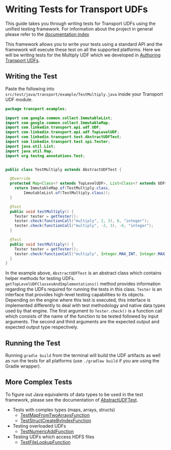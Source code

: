 # Writing Tests for Transport UDFs

This guide takes you through writing tests for Transport UDFs using the unified testing framework. For information about the project in general please refer to the [documentation index](/README.md#documentation)

This framework allows you to write your tests using a standard API and the framework will execute these test on all the supported platforms.
Here we will be writing tests for the Multiply UDF which we developed in [Authoring Transport UDFs](authoring-transport-udfs.md).

## Writing the Test

Paste the following into `src/test/java/transport/example/TestMultiply.java` inside your Transport UDF module.

```java
package transport.examples;

import com.google.common.collect.ImmutableList;
import com.google.common.collect.ImmutableMap;
import com.linkedin.transport.api.udf.UDF;
import com.linkedin.transport.api.udf.TopLevelUDF;
import com.linkedin.transport.test.AbstractUDFTest;
import com.linkedin.transport.test.spi.Tester;
import java.util.List;
import java.util.Map;
import org.testng.annotations.Test;


public class TestMultiply extends AbstractUDFTest {

  @Override
  protected Map<Class<? extends TopLevelUDF>, List<Class<? extends UDF>>> getTopLevelUDFClassesAndImplementations() {
    return ImmutableMap.of(TestMultiply.class,
        ImmutableList.of(TestMultiply.class));
  }

  @Test
  public void testMultiply() {
    Tester tester = getTester();
    tester.check(functionCall("multiply", 2, 3), 6, "integer");
    tester.check(functionCall("multiply", -2, 3), -6, "integer");
  }

  @Test
  public void testMultiply() {
    Tester tester = getTester();
    tester.check(functionCall("multiply", Integer.MAX_INT, Integer.MAX_INT), null, "integer");
  }
}
```

In the example above, `AbstractUDFTest` is an abstract class which contains helper methods for testing UDFs.
`getTopLevelUDFClassesAndImplementations()` method provides information regarding the UDFs required for running the tests in this class.
`Tester` is an interface that provides high-level testing capabilities to its objects.
Depending on the engine where this test is executed, this interface is implemented differently to deal with test methodology and native data types used by that engine.
The first argument to `Tester.check()` is a function call which consists of the name of the function to be tested followed by input arguments.
The second and third arguments are the expected output and expected output type respectively.

## Running the Test

Running `gradle build` from the terminal will build the UDF artifacts as well as run the tests for all platforms (use `./gradlew build` if you are using the Gradle wrapper).

## More Complex Tests

To figure out Java equivalents of data types to be used in the test framework, please see the documentation of [AbstractUDFTest](../transportable-udfs-test/transportable-udfs-test-api/src/main/java/com/linkedin/transport/test/AbstractStdUDFTest.java).
- Tests with complex types (maps, arrays, structs)
    - [TestMapFromTwoArraysFunction](../transportable-udfs-examples/transportable-udfs-example-udfs/src/test/java/com/linkedin/transport/examples/TestMapFromTwoArraysFunction.java)
    - [TestStructCreateByIndexFunction](../transportable-udfs-examples/transportable-udfs-example-udfs/src/test/java/com/linkedin/transport/examples/TestStructCreateByIndexFunction.java)
- Testing overloaded UDFs
    - [TestNumericAddFunction](../transportable-udfs-examples/transportable-udfs-example-udfs/src/test/java/com/linkedin/transport/examples/TestNumericAddFunction.java)
- Testing UDFs which access HDFS files
    - [TestFileLookupFunction](../transportable-udfs-examples/transportable-udfs-example-udfs/src/test/java/com/linkedin/transport/examples/TestFileLookupFunction.java)
